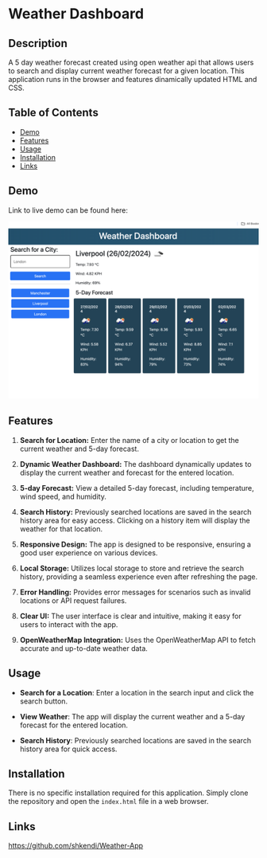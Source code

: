 # Weather Dashboard

## Description

A 5 day weather forecast created using open weather api that allows users to search and display current weather forecast for a given location. This application runs in the browser and features dinamically updated HTML and CSS.


## Table of Contents

- [Demo](#demo)
- [Features](#features)
- [Usage](#usage)
- [Installation](#installation)
- [Links](#links)


## Demo

Link to live demo can be found here:

![weather dashboard](assets/images/weather-dashboard.png)


## Features

1. **Search for Location:** Enter the name of a city or location to get the current weather and 5-day forecast.

2. **Dynamic Weather Dashboard:** The dashboard dynamically updates to display the current weather and forecast for the entered location.

3. **5-day Forecast:** View a detailed 5-day forecast, including temperature, wind speed, and humidity.

4. **Search History:** Previously searched locations are saved in the search history area for easy access. Clicking on a history item will display the weather for that location.

5. **Responsive Design:** The app is designed to be responsive, ensuring a good user experience on various devices.

6. **Local Storage:** Utilizes local storage to store and retrieve the search history, providing a seamless experience even after refreshing the page.

7. **Error Handling:** Provides error messages for scenarios such as invalid locations or API request failures.

8. **Clear UI:** The user interface is clear and intuitive, making it easy for users to interact with the app.

9. **OpenWeatherMap Integration:** Uses the OpenWeatherMap API to fetch accurate and up-to-date weather data.


## Usage

* __Search for a Location__: Enter a location in the search input and click the search button.

* __View Weather__: The app will display the current weather and a 5-day forecast for the entered location.

* __Search History__: Previously searched locations are saved in the search history area for quick access.


## Installation

There is no specific installation required for this application. Simply clone the repository and open the `index.html` file in a web browser.

## Links

https://github.com/shkendi/Weather-App